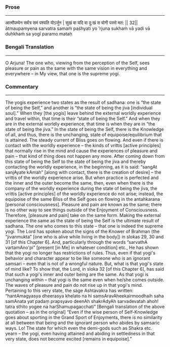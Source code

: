 ### Prose 
 --- 
आत्मौपम्येन सर्वत्र समं पश्यति योऽर्जुन |
सुखं वा यदि वा दु:खं स योगी परमो मत: || 32||
ātmaupamyena sarvatra samaṁ paśhyati yo ’rjuna
sukhaṁ vā yadi vā duḥkhaṁ sa yogī paramo mataḥ

### Bengali Translation 
 --- 
O Arjuna! The one who, viewing from the perception of the Self, sees pleasure or pain as the same with the same vision in everything and everywhere – in My view, that one is the supreme yogi.

### Commentary 
 --- 
The yogis experience two states as the result of sadhana: one is “the state of being the Self,” and another is “the state of being the jiva [individual soul].” When they [the yogis] leave behind the external worldly experience and travel within, that time is their “state of being the Self.” And when they are in the external worldly experience, that time is when they are in “the state of being the jiva.” In the state of being the Self, there is the Knowledge of all, and thus, there is the unchanging, state of equipoise/equilibrium that is attained. The steady current of Bliss goes on flowing. And even if there is contact with the worldly experience – the kinds of vrittis [active principles] that normally rise in the mind and cause the experiences of pleasure and pain – that kind of thing does not happen any more. After coming down from this state of being the Self to the state of being the jiva and thereby contacting the worldly experience, in the beginning, as it is said: “sangAt sanjAyate kAmah” [along with contact, there is the creation of desire] – the vrittis of the worldly experience arise. But when practice is perfected and the inner and the outer become the same, then, even when there is the company of the worldly experience during the state of being the jiva, the vrittis [active principles] of the worldly experience do not arise; instead, the equipoise of the same Bliss of the Self goes on flowing in the antahkarana [personal consciousness]. Pleasure and pain are known as the same; there is no other way to see things outside of the Enjoyment of Consciousness. Therefore, [pleasure and pain] take on the same form. Making the external experience the same as the state of being the Self is the ultimate result of sadhana. The one who comes to this state – that one is indeed the supreme yogi. The Lord has spoken about the signs of the Knower of Brahman (the “jivanmukta” [one who is alive while living in the body]) in slokas 29, 30 and 31 [of this Chapter 6]. And, particularly through the words “sarvathA vartamAno'pi” [present [in Me] in whatever condition] etc., He has shown that the yogi no longer has restrictions of rules. Thus, even if that yogi's behavior and character appear to be like someone who is an ignorant samsari – even that is not of a wrongful nature. But, what is that yogi's state of mind like? To show that, the Lord, in sloka 32 [of this Chapter 6], has said that such a yogi's inner and outer being are the same. As that yogi is unchanging within – that yogi is the same even when he/she comes outside. The waves of pleasure and pain do not rise up in that yogi's mind. Pertaining to this very state, the sage Ashtavakra has written: “hantAmagyasya dheerasya khelato na hi saṃsAravAheekairmoodhaih saha samAnata yat padaṃ prapsyavo deenAh shakrAdyAh sarvadevatah ahoh! tatra sthito yogee na harShamupagacchati” [Bengali translation of the above quotation – as in the original] “Even if the wise person of Self-Knowledge goes about sporting in the Grand Sport of Enjoyments, there is no similarity at all between that being and the ignorant person who abides by samsaric ways. Lo! The state for which even the demi-gods such as Shakra etc. yearn – the yogi, even having attained and abiding in settledness in that very state, does not become excited [remains in equipoise].”